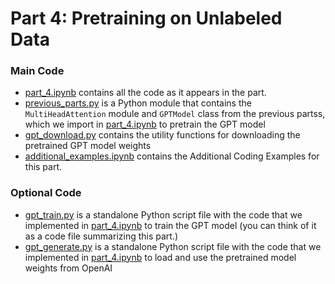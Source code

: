 # Part 4: Pretraining on Unlabeled Data

### Main Code

- [part_4.ipynb](part_4.ipynb) contains all the code as it appears in the part.
- [previous_parts.py](previous_parts.py) is a Python module that contains the `MultiHeadAttention` module and `GPTModel` class from the previous partss, which we import in [part_4.ipynb](part_4.ipynb) to pretrain the GPT model
- [gpt_download.py](gpt_download.py) contains the utility functions for downloading the pretrained GPT model weights
- [additional_examples.ipynb](additional_examples.ipynb) contains the Additional Coding Examples for this part.

### Optional Code

- [gpt_train.py](gpt_train.py) is a standalone Python script file with the code that we implemented in [part_4.ipynb](part_4.ipynb) to train the GPT model (you can think of it as a code file summarizing this part.)
- [gpt_generate.py](gpt_generate.py) is a standalone Python script file with the code that we implemented in [part_4.ipynb](part_4.ipynb) to load and use the pretrained model weights from OpenAI

